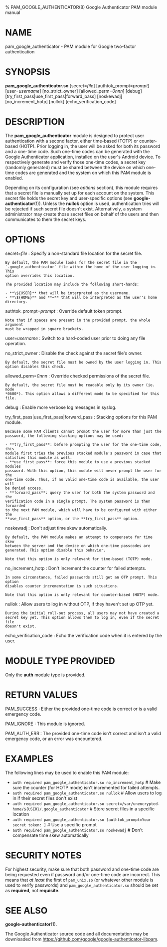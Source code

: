 % PAM_GOOGLE_AUTHENTICATOR(8) Google Authenticator PAM module manual

# NAME

pam_google_authenticator - PAM module for Google two-factor authentication

# SYNOPSIS

**pam_google_authenticator.so** [secret=*file*] [authtok_prompt=*prompt*]
[user=*username*] [no_strict_owner] [allowed_perm=*0nnn*] [debug]
[try_first_pass|use_first_pass|forward_pass] [noskewadj] [no_increment_hotp]
[nullok] [echo_verification_code]

# DESCRIPTION

The **pam_google_authenticator** module is designed to protect user
authentication with a second factor, either time-based (TOTP) or counter-based
(HOTP). Prior logging in, the user will be asked for both its password and a
one-time code. Such one-time codes can be generated with the Google
Authenticator application, installed on the user's Android device. To
respectively generate and verify those one-time codes, a secret key (randomly
generated) must be shared between the device on which one-time codes are
generated and the system on which this PAM module is enabled.

Depending on its configuration (see *options* section), this module requires
that a secret file is manually set up for each account on the system. This
secret file holds the secret key and user-specific options (see
**google-authenticator**(1)). Unless the **nullok** option is used,
authentication tries will be rejected if such secret file doesn't exist.
Alternatively, a system administrator may create those secret files on behalf
of the users and then communicates to them the secret keys.

# OPTIONS

secret=*file*
:   Specify a non-standard file location for the secret file.

    By default, the PAM module looks for the secret file in the
    `.google_authenticator` file within the home of the user logging in. This
    option overrides this location.

    The provided location may include the following short-hands:

    - **\${USER}** that will be interpreted as the username.
    - **\${HOME}** and **~** that will be interpreted as the user's home
    directory.

authtok_prompt=*prompt*
:   Override default token prompt.

    Note that if spaces are present in the provided prompt, the whole argument
    must be wrapped in square brackets.

user=*username*
:   Switch to a hard-coded user prior to doing any file operation.

no_strict_owner
:   Disable the check against the secret file's owner.

    By default, the secret file must be owned by the user logging in. This
    option disables this check.

allowed_perm=*0nnn*
:   Override checked permissions of the secret file.

    By default, the secret file must be readable only by its owner (ie. mode
    *0600*). This option allows a different mode to be specified for this file.

debug
:   Enable more verbose log messages in syslog.

try_first_pass|use_first_pass|forward_pass
:   Stacking options for this PAM module.

    Because some PAM clients cannot prompt the user for more than just the
    password, the following stacking options may be used:

    - **try_first_pass**: before prompting the user for the one-time code, this
    module first tries the previous stacked module's password in case that
    satisfies this module as well.
    - **use_first_pass**: force this module to use a previous stacked modules
    password. With this option, this module will never prompt the user for the
    one-time code. Thus, if no valid one-time code is available, the user will
    be denied access.
    - **forward_pass**: query the user for both the system password and the
    verification code in a single prompt. The system password is then forwarded
    to the next PAM module, which will have to be configured with either the
    **use_first_pass** option, or the **try_first_pass** option.

noskewadj
:   Don't adjust time skew automatically.

    By default, the PAM module makes an attempt to compensate for time skew
    between the server and the device on which one-time passcodes are
    generated. This option disable this behavior.

    Note that this option is only relevant for time-based (TOTP) mode.

no_increment_hotp
:   Don't increment the counter for failed attempts.

    In some circonstance, failed passwords still get an OTP prompt. This option
    disables counter incrementation is such situations.

    Note that this option is only relevant for counter-based (HOTP) mode.

nullok
:   Allow users to log in without OTP, if they haven't set up OTP yet.

    During the initial roll-out process, all users may not have created a
    secret key yet. This option allows them to log in, even if the secret file
    doesn't exist.

echo_verification_code
:   Echo the verification code when it is entered by the user.

# MODULE TYPE PROVIDED

Only the **auth** module type is provided.

# RETURN VALUES

PAM_SUCCESS
:   Either the provided one-time code is correct or is a valid emergency code.

PAM_IGNORE
:   This module is ignored.

PAM_AUTH_ERR
:   The provided one-time code isn't correct and isn't a valid emergency code,
or an error was encountered.

# EXAMPLES

The following lines may be used to enable this PAM module:

- `auth required pam_google_authenticator.so no_increment_hotp` # Make sure the
counter (for HOTP mode) isn't incremented for failed attempts.
- `auth required pam_google_authenticator.so nullok` # Allow users to log in if
their secret files don't exist
- `auth required pam_google_authenticator.so
secret=/var/unencrypted-home/${USER}/.google_authenticator` # Store secret
files in a specific location
- `auth required pam_google_authenticator.so [authtok_prompt=Your secret token:
]` # Use a specific prompt
- `auth required pam_google_authenticator.so noskewadj` # Don't compensate time
skew automatically

# SECURITY NOTES

For highest security, make sure that both password and one-time code are being
requested even if password and/or one-time code are incorrect. This means that
*at least* the first of `pam_unix.so` (or whatever other module is used to
verify passwords) and `pam_google_authenticator.so` should be set as
**required**, not **requisite**.

# SEE ALSO

**google-authenticator**(1).

The Google Authenticator source code and all documentation may be downloaded
from <https://github.com/google/google-authenticator-libpam>.
